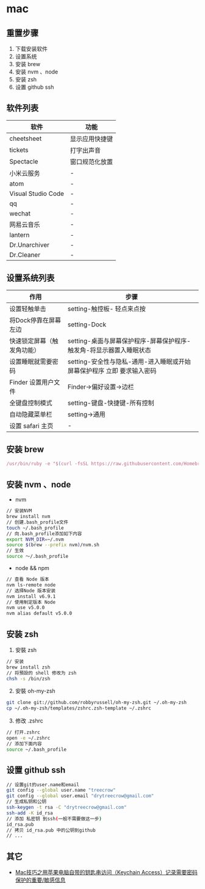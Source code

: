 # mac

## 重置步骤

1. 下载安装软件
2. 设置系统
3. 安装 brew
4. 安装 nvm 、node
5. 安装 zsh
6. 设置 github ssh

## 软件列表

| 软件                 | 功能      |
|--------------------|---------|
| cheetsheet         | 显示应用快捷键 |
| tickets            | 打字出声音   |
| Spectacle          | 窗口规范化放置 |
| 小米云服务              | -       |
| atom               | -       |
| Visual Studio Code | -       |
| qq                 | -       |
| wechat             | -       |
| 网易云音乐              | -       |
| lantern            | -       |
| Dr.Unarchiver      | -       |
| Dr.Cleaner         | -       |

## 设置系统列表

| 作用            | 步骤                                        |
|---------------|-------------------------------------------|
| 设置轻触单击        | setting-触控板- 轻点来点按                        |
| 将Dock停靠在屏幕左边  | setting-Dock                              |
| 快速锁定屏幕（触发角功能） | setting-桌面与屏幕保护程序-屏幕保护程序-触发角-将显示器置入睡眠状态   |
| 设置睡眠就需要密码     | setting-安全性与隐私-通用-进入睡眠或开始屏幕保护程序 立即 要求输入密码 |
| Finder 设置用户文件 | Finder->偏好设置->边栏                          |
| 全键盘控制模式       | setting-键盘-快捷键-所有控制                       |
| 自动隐藏菜单栏       | setting->通用                               |
| 设置 safari 主页  | -                                         |

## 安装 brew

``` javascript
/usr/bin/ruby -e "$(curl -fsSL https://raw.githubusercontent.com/Homebrew/install/master/install)"
```

## 安装  nvm 、node

- nvm

```bash
// 安装NVM
brew install nvm
// 创建.bash_profile文件
touch ~/.bash_profile
// 向.bash_profile添加如下内容
export NVM_DIR=~/.nvm
source $(brew --prefix nvm)/nvm.sh
// 生效
source ～/.bash_profile
```

- node && npm 

```bash
// 查看 Node 版本
nvm ls-remote node
// 选择Node 版本安装
nvm install v6.9.1
// 使用制定版本 Node
nvm use v5.0.0
nvm alias default v5.0.0
```

## 安装 zsh

1. 安裝 zsh

```bash
// 安装
brew install zsh
// 将預設的 shell 修改为 zsh
chsh -s /bin/zsh
```

2. 安裝 oh-my-zsh

```bash
git clone git://github.com/robbyrussell/oh-my-zsh.git ~/.oh-my-zsh
cp ~/.oh-my-zsh/templates/zshrc.zsh-template ~/.zshrc
```

3. 修改 .zshrc

```bash
// 打开.zshrc
open -e ~/.zshrc
// 添加下面内容
source ~/.bash_profile
```

## 设置 github ssh

```bash
// 设置git的user.name和email
git config --global user.name "treecrow"
git config --global user.email "drytreecrow@gmail.com" 
// 生成私钥和公钥
ssh-keygen -t rsa -C "drytreecrow@gmail.com"
ssh-add -K id_rsa
// 添加 私密钥 到ssh(一般不需要做这一步)
id_rsa.pub
// 拷贝 id_rsa.pub 中的公钥到github
// ...
```

## 其它

- [Mac技巧之用苹果电脑自带的钥匙串访问（Keychain Access）记录需要密码保护的重要/敏感信息](http://www.mac52ipod.cn/post/mac-keychain-access-password-protected-inportant-info.php)
